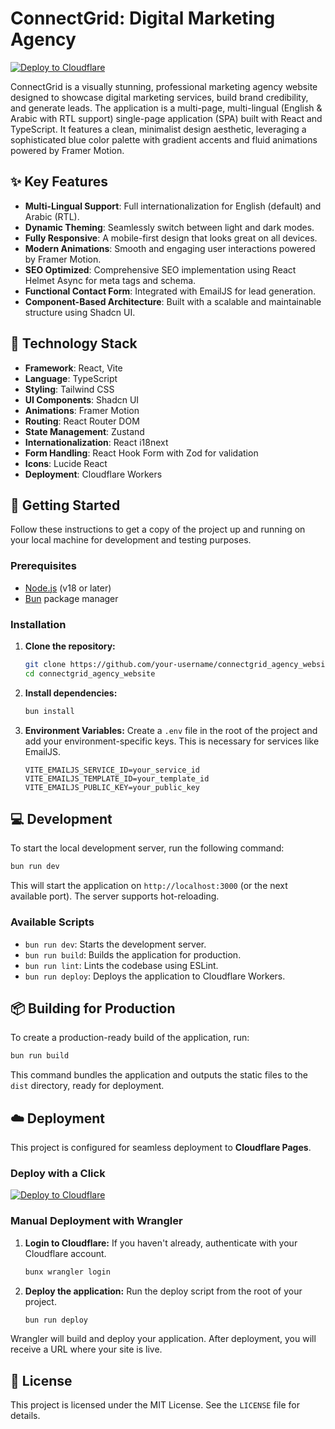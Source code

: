 # ConnectGrid: Digital Marketing Agency

[![Deploy to Cloudflare](https://deploy.workers.cloudflare.com/button)](https://deploy.workers.cloudflare.com/?url=https://github.com/HhmedHesham/generated-app-20250928-223112)

ConnectGrid is a visually stunning, professional marketing agency website designed to showcase digital marketing services, build brand credibility, and generate leads. The application is a multi-page, multi-lingual (English & Arabic with RTL support) single-page application (SPA) built with React and TypeScript. It features a clean, minimalist design aesthetic, leveraging a sophisticated blue color palette with gradient accents and fluid animations powered by Framer Motion.

## ✨ Key Features

-   **Multi-Lingual Support**: Full internationalization for English (default) and Arabic (RTL).
-   **Dynamic Theming**: Seamlessly switch between light and dark modes.
-   **Fully Responsive**: A mobile-first design that looks great on all devices.
-   **Modern Animations**: Smooth and engaging user interactions powered by Framer Motion.
-   **SEO Optimized**: Comprehensive SEO implementation using React Helmet Async for meta tags and schema.
-   **Functional Contact Form**: Integrated with EmailJS for lead generation.
-   **Component-Based Architecture**: Built with a scalable and maintainable structure using Shadcn UI.

## 🚀 Technology Stack

-   **Framework**: React, Vite
-   **Language**: TypeScript
-   **Styling**: Tailwind CSS
-   **UI Components**: Shadcn UI
-   **Animations**: Framer Motion
-   **Routing**: React Router DOM
-   **State Management**: Zustand
-   **Internationalization**: React i18next
-   **Form Handling**: React Hook Form with Zod for validation
-   **Icons**: Lucide React
-   **Deployment**: Cloudflare Workers

## 🏁 Getting Started

Follow these instructions to get a copy of the project up and running on your local machine for development and testing purposes.

### Prerequisites

-   [Node.js](https://nodejs.org/en/) (v18 or later)
-   [Bun](https://bun.sh/) package manager

### Installation

1.  **Clone the repository:**
    ```bash
    git clone https://github.com/your-username/connectgrid_agency_website.git
    cd connectgrid_agency_website
    ```

2.  **Install dependencies:**
    ```bash
    bun install
    ```

3.  **Environment Variables:**
    Create a `.env` file in the root of the project and add your environment-specific keys. This is necessary for services like EmailJS.
    ```
    VITE_EMAILJS_SERVICE_ID=your_service_id
    VITE_EMAILJS_TEMPLATE_ID=your_template_id
    VITE_EMAILJS_PUBLIC_KEY=your_public_key
    ```

## 💻 Development

To start the local development server, run the following command:

```bash
bun run dev
```

This will start the application on `http://localhost:3000` (or the next available port). The server supports hot-reloading.

### Available Scripts

-   `bun run dev`: Starts the development server.
-   `bun run build`: Builds the application for production.
-   `bun run lint`: Lints the codebase using ESLint.
-   `bun run deploy`: Deploys the application to Cloudflare Workers.

## 📦 Building for Production

To create a production-ready build of the application, run:

```bash
bun run build
```

This command bundles the application and outputs the static files to the `dist` directory, ready for deployment.

## ☁️ Deployment

This project is configured for seamless deployment to **Cloudflare Pages**.

### Deploy with a Click

[![Deploy to Cloudflare](https://deploy.workers.cloudflare.com/button)](https://deploy.workers.cloudflare.com/?url=https://github.com/HhmedHesham/generated-app-20250928-223112)

### Manual Deployment with Wrangler

1.  **Login to Cloudflare:**
    If you haven't already, authenticate with your Cloudflare account.
    ```bash
    bunx wrangler login
    ```

2.  **Deploy the application:**
    Run the deploy script from the root of your project.
    ```bash
    bun run deploy
    ```

Wrangler will build and deploy your application. After deployment, you will receive a URL where your site is live.

## 📄 License

This project is licensed under the MIT License. See the `LICENSE` file for details.